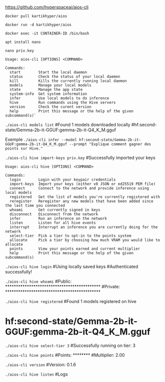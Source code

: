https://github.com/hyperspaceai/aios-cli


`docker pull kartikhyper/aios`

`docker run -d kartikhyper/aios`

`docker exec -it CONTAINER-ID /bin/bash`

`apt install nano`

`nano priv.key`

````
Usage: aios-cli [OPTIONS] <COMMAND>

Commands:
  start        Start the local daemon
  status       Check the status of your local daemon
  kill         Kills the currently running local daemon
  models       Manage your local models
  state        Manage the app state
  system-info  Get system information
  infer        Use local models to do inference
  hive         Run commands using the Hive servers
  version      Check the curent version
  help         Print this message or the help of the given subcommand(s)`
````

`./aios-cli models list`
#Found 1 models downloaded locally
#hf:second-state/Gemma-2b-it-GGUF:gemma-2b-it-Q4_K_M.gguf

Exemple
`./aios-cli infer --model hf:second-state/Gemma-2b-it-GGUF:gemma-2b-it-Q4_K_M.gguf --prompt "Explique comment gagner des points sur Hive."`

`./aios-cli hive import-keys priv.key`
#Successfully imported your keys

````
Usage: aios-cli hive [OPTIONS] <COMMAND>

Commands:
  login        Login with your keypair credentials
  import-keys  Import your keys (either v0 JSON or ed25519 PEM file)
  connect      Connect to the network and provide inference using local models
  registered   Get the list of models you're currently registered with
  reregister   Reregister any new models that have been added since the last time you connected
  whoami       Get currently signed in keys
  disconnect   Disconnect from the network
  infer        Run an inference on the network
  listen       Listen for all hive events
  interrupt    Interrupt an inference you are currently doing for the network
  select-tier  Pick a tier to opt-in to the points system
  allocate     Pick a tier by choosing how much VRAM you would like to allocate
  points       View your points earned and current multiplier
  help         Print this message or the help of the given subcommand(s)
````

`./aios-cli hive login`
#Using locally saved keys
#Authenticated successfully!

`./aios-cli hive whoami`
#Public: ********************************************
#Private: ********************************************

`./aios-cli hive registered`
#Found 1 models registered on hive
# hf:second-state/Gemma-2b-it-GGUF:gemma-2b-it-Q4_K_M.gguf

`./aios-cli hive select-tier 3`
#Successfully running on tier: 3

`./aios-cli hive points`
#Points: ********
#Multiplier: 2.00

`./aios-cli version`
#Version: 0.1.6

`./aios-cli hive listen`
#Logs
